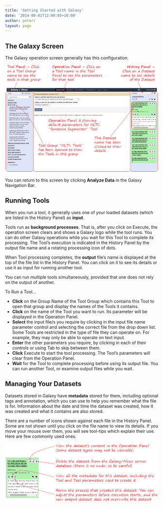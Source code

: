 ```yaml
---
title: 'Getting Started with Galaxy'
date: '2014-08-01T12:00:05+10:00'
author: peterr
layout: page
---
```


## **The Galaxy Screen**

The Galaxy operation screen generally has this configuration.

![GalaxyScreen](assets/files/2014/08/GalaxyScreen.png)

You can return to this screen by clicking **Analyze Data** in the Galaxy Navigation Bar.

## **Running Tools**

When you run a tool, it generally uses one of your loaded datasets (which are listed in the History Panel) as **input**.

Tools run as **background processes**. That is, after you click on Execute, the operation screen clears and shows a Galaxy logo while the tool runs. You can do other Galaxy operations while you wait for this Tool to complete its processing. The Tool’s execution is indicated in the History Panel by the output file name and a rotating processing icon of dots.

When Tool processing completes, the **output** file’s name is displayed at the top of the file list in the History Panel. You can click on it to see its details or use it as input for running another tool.

You can run multiple tools simultaneously, provided that one does not rely on the output of another.

To Run a Tool…

- **Click** on the Group Name of the Tool Group which contains this Tool to open that group and display the names of the Tools it contains.
- **Click** on the name of the Tool you want to run. Its parameter will be displayed in the Operation Panel.
- **Select** the input file/s you require by clicking in the input file name parameter control and selecting the correct file from the drop down list. Some Tools are restricted in the type of file they can operate on. For example, they may only be able to operate on text input.
- **Enter** the other parameters you require, by clicking in each of their controls or using Tab to skip between them.
- **Click** Execute to start the tool processing. The Tool’s parameters will clear from the Operation Panel.
- **Wait** for the Tool to complete processing before using its output file. You can run another Tool, or examine output files while you wait.



## **Managing Your Datasets**

Datasets stored in Galaxy have **metadata** stored for them, including optional tags and annotation, which you can use to help you remember what the file is for. Information about the date and time the dataset was created, how it was created and what it contains are also stored.

There are a number of icons shown against each file in the History Panel. Some are not shown until you click on the file name to view its details. If you move your mouse over them, you will see tool-tips which explain their use. Here are few commonly used ones.

![GalaxyFileIcons](assets/files/2014/08/GalaxyFileIcons.png)